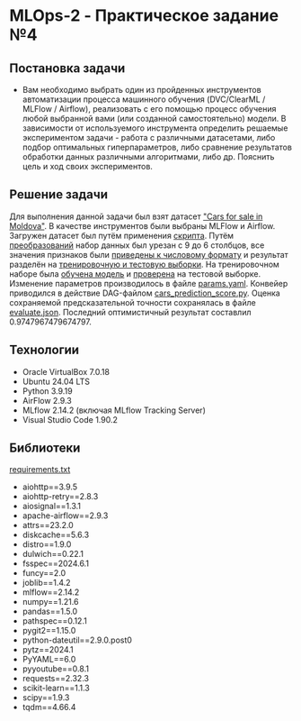 # MLOps-2 - Практическое задание №4

## Постановка задачи
* Вам необходимо выбрать один из пройденных инструментов автоматизации процесса машинного обучения (DVC/ClearML / MLFlow / Airflow), реализовать с его помощью процесс обучения любой выбранной вами (или созданной самостоятельно) модели. В зависимости от используемого инструмента определить решаемые экспериментом задачи - работа с различными датасетами, либо подбор оптимальных гиперпараметров, либо сравнение результатов обработки данных различными алгоритмами, либо др. Пояснить цель и ход своих экспериментов.

## Решение задачи
Для выполнения данной задачи был взят датасет ["Cars for sale in Moldova"](https://www.kaggle.com/datasets/alexandrududa/cars-moldova?select=cars.csv). В качестве инструментов были выбраны MLFlow и Airflow. Загружен датасет был путём применения [скрипта](https://github.com/GeorgFeiler/MLOps-2.4/blob/main/scripts/get_data.py). Путём [преобразований](https://github.com/GeorgFeiler/MLOps-2.4/blob/main/scripts/get_features.py) набор данных был урезан с 9 до 6 столбцов, все значения признаков были [приведены к числовому формату](https://github.com/GeorgFeiler/MLOps-2.4/blob/main/scripts/change_text_to_numeric.py) и результат разделён на [тренировочную и тестовую выборки](https://github.com/GeorgFeiler/MLOps-2.4/blob/main/scripts/train_test_split.py). На тренировочном наборе была [обучена модель](https://github.com/GeorgFeiler/MLOps-2.4/blob/main/scripts/dt.py) и [проверена](https://github.com/GeorgFeiler/MLOps-2.4/blob/main/scripts/evaluate.py) на тестовой выборке. Изменение параметров производилось в файле [params.yaml](https://github.com/GeorgFeiler/MLOps-2.4/blob/main/scripts/params.yaml). Конвейер приводился в действие DAG-файлом [cars_prediction_score.py](https://github.com/GeorgFeiler/MLOps-2.4/blob/main/airflow/dags/cars_prediction_score.py). Оценка сохраняемой предсказательной точности сохранялась в файле [evaluate.json](https://github.com/GeorgFeiler/MLOps-2.4/blob/main/evaluate/evaluate.json). Последний оптимистичный результат составлил 0.9747967479674797.

## Технологии

* Oracle VirtualBox 7.0.18
* Ubuntu 24.04 LTS
* Python 3.9.19
* AirFlow 2.9.3
* MLflow 2.14.2 (включая MLflow Tracking Server)
* Visual Studio Code 1.90.2

## Библиотеки

[requirements.txt](https://github.com/GeorgFeiler/MLOps-2.4/blob/main/requirements.txt)

* aiohttp==3.9.5
* aiohttp-retry==2.8.3
* aiosignal==1.3.1
* apache-airflow==2.9.3
* attrs==23.2.0
* diskcache==5.6.3
* distro==1.9.0
* dulwich==0.22.1
* fsspec==2024.6.1
* funcy==2.0
* joblib==1.4.2
* mlflow==2.14.2
* numpy==1.21.6
* pandas==1.5.0
* pathspec==0.12.1
* pygit2==1.15.0
* python-dateutil==2.9.0.post0
* pytz==2024.1
* PyYAML==6.0
* pyyoutube==0.8.1 
* requests==2.32.3
* scikit-learn==1.1.3
* scipy==1.9.3
* tqdm==4.66.4
